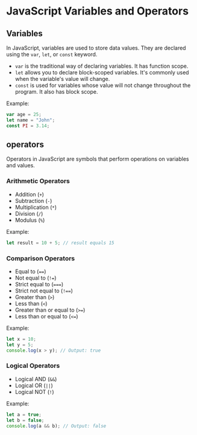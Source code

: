 # JavaScript Variables and Operators

## Variables
In JavaScript, variables are used to store data values. They are declared using the `var`, `let`, or `const` keyword.

- `var` is the traditional way of declaring variables. It has function scope.
- `let` allows you to declare block-scoped variables. It's commonly used when the variable's value will change.
- `const` is used for variables whose value will not change throughout the program. It also has block scope.

Example:
```javascript
var age = 25;
let name = "John";
const PI = 3.14;
````

## operators

Operators in JavaScript are symbols that perform operations on variables and values.

### Arithmetic Operators

- Addition (`+`)
- Subtraction (`-`)
- Multiplication (`*`)
- Division (`/`)
- Modulus (`%`)

Example:

````javascript
let result = 10 + 5; // result equals 15
````


### Comparison Operators

- Equal to (`==`)
- Not equal to (`!=`)
- Strict equal to (`===`)
- Strict not equal to (`!==`)
- Greater than (`>`)
- Less than (`<`)
- Greater than or equal to (`>=`)
- Less than or equal to (`<=`)

Example:

````javascript
let x = 10;
let y = 5;
console.log(x > y); // Output: true
````


### Logical Operators

- Logical AND (`&&`)
- Logical OR (`||`)
- Logical NOT (`!`)

Example:

````javascript
let a = true;
let b = false;
console.log(a && b); // Output: false
````